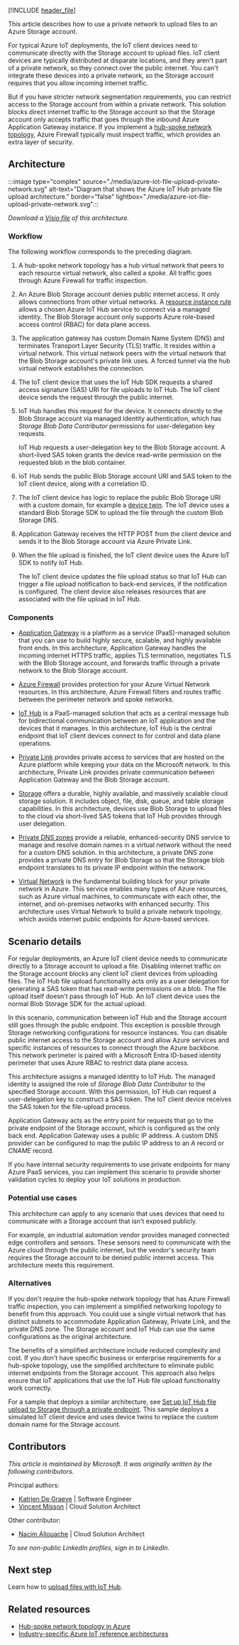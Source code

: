 [!INCLUDE [header_file](../../../includes/sol-idea-header.md)]

This article describes how to use a private network to upload files to an Azure Storage account.

For typical Azure IoT deployments, the IoT client devices need to communicate directly with the Storage account to upload files. IoT client devices are typically distributed at disparate locations, and they aren't part of a private network, so they connect over the public internet. You can't integrate these devices into a private network, so the Storage account requires that you allow incoming internet traffic.

But if you have stricter network segmentation requirements, you can restrict access to the Storage account from within a private network. This solution blocks direct internet traffic to the Storage account so that the Storage account only accepts traffic that goes through the inbound Azure Application Gateway instance. If you implement a [hub-spoke network topology](../../networking/architecture/hub-spoke.yml), Azure Firewall typically must inspect traffic, which provides an extra layer of security.

## Architecture

:::image type="complex" source="./media/azure-iot-file-upload-private-network.svg" alt-text="Diagram that shows the Azure IoT Hub private file upload architecture." border="false" lightbox="./media/azure-iot-file-upload-private-network.svg":::

*Download a [Visio file](https://arch-center.azureedge.net/azure-iot-file-upload-private-network.vsdx) of this architecture.*

### Workflow

The following workflow corresponds to the preceding diagram.

1. A hub-spoke network topology has a hub virtual network that peers to each resource virtual network, also called a *spoke*. All traffic goes through Azure Firewall for traffic inspection.

1. An Azure Blob Storage account denies public internet access. It only allows connections from other virtual networks. A [resource instance rule](/azure/storage/common/storage-network-security#grant-access-from-azure-resource-instances) allows a chosen Azure IoT Hub service to connect via a managed identity. The Blob Storage account only supports Azure role-based access control (RBAC) for data plane access.
1. The application gateway has custom Domain Name System (DNS) and terminates Transport Layer Security (TLS) traffic. It resides within a virtual network. This virtual network peers with the virtual network that the Blob Storage account's private link uses. A forced tunnel via the hub virtual network establishes the connection.
1. The IoT client device that uses the IoT Hub SDK requests a shared access signature (SAS) URI for file uploads to IoT Hub. The IoT client device sends the request through the public internet.
1. IoT Hub handles this request for the device. It connects directly to the Blob Storage account via managed identity authentication, which has *Storage Blob Data Contributor* permissions for user-delegation key requests.

   IoT Hub requests a user-delegation key to the Blob Storage account. A short-lived SAS token grants the device read-write permission on the requested blob in the blob container.

1. IoT Hub sends the public Blob Storage account URI and SAS token to the IoT client device, along with a correlation ID.
1. The IoT client device has logic to replace the public Blob Storage URI with a custom domain, for example a [device twin](/azure/iot-hub/iot-hub-devguide-device-twins). The IoT device uses a standard Blob Storage SDK to upload the file through the custom Blob Storage DNS.
1. Application Gateway receives the HTTP POST from the client device and sends it to the Blob Storage account via Azure Private Link.
1. When the file upload is finished, the IoT client device uses the Azure IoT SDK to notify IoT Hub.

   The IoT client device updates the file upload status so that IoT Hub can trigger a file upload notification to back-end services, if the notification is configured. The client device also releases resources that are associated with the file upload in IoT Hub.

### Components

- [Application Gateway](https://azure.microsoft.com/products/application-gateway) is a platform as a service (PaaS)-managed solution that you can use to build highly secure, scalable, and highly available front ends. In this architecture, Application Gateway handles the incoming internet HTTPS traffic, applies TLS termination, negotiates TLS with the Blob Storage account, and forwards traffic through a private network to the Blob Storage account.

- [Azure Firewall](https://azure.microsoft.com/products/azure-firewall) provides protection for your Azure Virtual Network resources. In this architecture, Azure Firewall filters and routes traffic between the perimeter network and spoke networks.
- [IoT Hub](https://azure.microsoft.com/products/iot-hub/) is a PaaS-managed solution that acts as a central message hub for bidirectional communication between an IoT application and the devices that it manages. In this architecture, IoT Hub is the central endpoint that IoT client devices connect to for control and data plane operations.
- [Private Link](https://azure.microsoft.com/products/private-link) provides private access to services that are hosted on the Azure platform while keeping your data on the Microsoft network. In this architecture, Private Link provides private communication between Application Gateway and the Blob Storage account.
- [Storage](https://azure.microsoft.com/products/category/storage) offers a durable, highly available, and massively scalable cloud storage solution. It includes object, file, disk, queue, and table storage capabilities. In this architecture, devices use Blob Storage to upload files to the cloud via short-lived SAS tokens that IoT Hub provides through user delegation.
- [Private DNS zones](/azure/dns/private-dns-overview) provide a reliable, enhanced-security DNS service to manage and resolve domain names in a virtual network without the need for a custom DNS solution. In this architecture, a private DNS zone provides a private DNS entry for Blob Storage so that the Storage blob endpoint translates to its private IP endpoint within the network.
- [Virtual Network](https://azure.microsoft.com/products/virtual-network/) is the fundamental building block for your private network in Azure. This service enables many types of Azure resources, such as Azure virtual machines, to communicate with each other, the internet, and on-premises networks with enhanced security. This architecture uses Virtual Network to build a private network topology, which avoids internet public endpoints for Azure-based services.

## Scenario details

For regular deployments, an Azure IoT client device needs to communicate directly to a Storage account to upload a file. Disabling internet traffic on the Storage account blocks any client IoT client devices from uploading files. The IoT Hub file upload functionality acts only as a user delegation for generating a SAS token that has read-write permissions on a blob. The file upload itself doesn't pass through IoT Hub. An IoT client device uses the normal Blob Storage SDK for the actual upload.

In this scenario, communication between IoT Hub and the Storage account still goes through the public endpoint. This exception is possible through Storage networking configurations for resource instances. You can disable public internet access to the Storage account and allow Azure services and specific instances of resources to connect through the Azure backbone. This network perimeter is paired with a Microsoft Entra ID-based identity perimeter that uses Azure RBAC to restrict data plane access.

This architecture assigns a managed identity to IoT Hub. The managed identity is assigned the role of *Storage Blob Data Contributor* to the specified Storage account. With this permission, IoT Hub can request a user-delegation key to construct a SAS token. The IoT client device receives the SAS token for the file-upload process.

Application Gateway acts as the entry point for requests that go to the private endpoint of the Storage account, which is configured as the only back end. Application Gateway uses a public IP address. A custom DNS provider can be configured to map the public IP address to an *A* record or *CNAME* record.

If you have internal security requirements to use private endpoints for many Azure PaaS services, you can implement this scenario to provide shorter validation cycles to deploy your IoT solutions in production.

### Potential use cases

This architecture can apply to any scenario that uses devices that need to communicate with a Storage account that isn't exposed publicly.

For example, an industrial automation vendor provides managed connected edge controllers and sensors. These sensors need to communicate with the Azure cloud through the public internet, but the vendor's security team requires the Storage account to be denied public internet access. This architecture meets this requirement.

### Alternatives

If you don't require the hub-spoke network topology that has Azure Firewall traffic inspection, you can implement a simplified networking topology to benefit from this approach. You could use a single virtual network that has distinct subnets to accommodate Application Gateway, Private Link, and the private DNS zone. The Storage account and IoT Hub can use the same configurations as the original architecture.

The benefits of a simplified architecture include reduced complexity and cost. If you don't have specific business or enterprise requirements for a hub-spoke topology, use the simplified architecture to eliminate public internet endpoints from the Storage account. This approach also helps ensure that IoT applications that use the IoT Hub file upload functionality work correctly.

For a sample that deploys a similar architecture, see [Set up IoT Hub file upload to Storage through a private endpoint](https://github.com/Azure-Samples/azure-edge-extensions-iothub-fileupload-privatelink). This sample deploys a simulated IoT client device and uses device twins to replace the custom domain name for the Storage account.

## Contributors

*This article is maintained by Microsoft. It was originally written by the following contributors.*

Principal authors:

- [Katrien De Graeve](https://linkedin.com/in/katriendg/) | Software Engineer
- [Vincent Misson](https://www.linkedin.com/in/vmisson/) | Cloud Solution Architect

Other contributor:

- [Nacim Allouache](https://www.linkedin.com/in/nacim-allouache/) | Cloud Solution Architect

*To see non-public LinkedIn profiles, sign in to LinkedIn.*

## Next step

Learn how to [upload files with IoT Hub](/azure/iot-hub/iot-hub-devguide-file-upload).

## Related resources

- [Hub-spoke network topology in Azure](../../networking/architecture/hub-spoke.yml)
- [Industry-specific Azure IoT reference architectures](../../reference-architectures/iot/industry-iot-hub-page.md)
